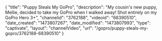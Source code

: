 {
    "title": "Puppy Steals My GoPro",
    "description": "My cousin's new puppy, Mellie, decided to take my GoPro when I walked away! Shot entirely on my GoPro Hero 3+",
    "channelid": "3762188",
    "videoid": "68390510",
    "date_created": "1473807267",
    "date_modified": "1473807993",
    "type": "captivate",
    "layout": "channelVideo",
    "url": "\/gopro\/puppy-steals-my-gopro\/3762188-68390510"
}
